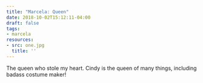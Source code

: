 ```yaml
---
title: "Marcela: Queen"
date: 2018-10-02T15:12:11-04:00
draft: false
tags:
- marcela
resources:
- src: one.jpg
  title: ''
---
```




The queen who stole my heart. Cindy is the queen of many things, including badass costume maker!
